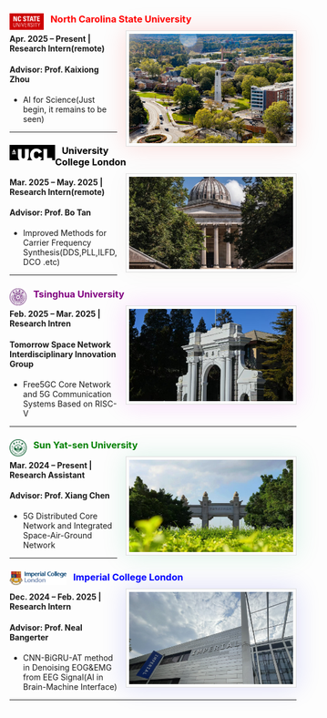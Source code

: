 ### <a href="https://ece.ncsu.edu/" target="_blank"><img src="./static/assets/img/NCSU.png"  alt="NCSU" align='left' width=60 ></a> $~~$  <span style="color: red;">**North Carolina State University**</span><img src="./static/assets/img/NC.png"  align='Right' style='width:288px;height:162px border-radius:3px; box-shadow:rgba(242, 18, 6, 0.15) 0 0 40px;background:#FBFBFB;border:1px solid #ddd;margin:10px auto;margin-left: 15px;padding:5px;'/>
**Apr. 2025 – Present | Research Intern(remote)** 
#### **Advisor: Prof. Kaixiong Zhou**
- AI for Science(Just begin, it remains to be seen)

---


### <a href="https://www.ucl.ac.uk/electronic-electrical-engineering/" target="_blank"><img src="./static/assets/img/ucl.png"  alt="UCL" align='left' width=80 /> </a> $~~$  <span style="color: black;">**University College London**</span><img src="./static/assets/img/inucl.png"  align='Right' style='width:288px;height:162px border-radius:3px; box-shadow:rgba(106, 72, 7, 0.04) 0 0 40px;background:#FBFBFB;border:1px solid #ddd;margin:10px auto;margin-left: 15px;padding:5px;'/>
**Mar. 2025 – May. 2025 | Research Intern(remote)** 
#### **Advisor: Prof. Bo Tan**
- Improved Methods for Carrier Frequency Synthesis(DDS,PLL,ILFD,DCO .etc)

---


### <img src="./static/assets/img/thu.png"  alt="thu" align='left' width=30 /> $~~$ <span style="color: purple;">**Tsinghua University**</span> <img src="./static/assets/img/inthu.png"  align='Right' style='width:288px;height:162px border-radius:3px; box-shadow:rgba(221, 20, 240, 0.15) 0 0 40px;background:#FBFBFB;border:1px solid #ddd;margin:10px auto;margin-left: 15px;padding:5px;'/>
**Feb. 2025 – Mar. 2025 | Research Intren**
#### **Tomorrow Space Network Interdisciplinary Innovation Group**
- Free5GC Core Network and 5G Communication Systems Based on RISC-V

---
### <img src="./static/assets/img/sysu_logo.png"  alt="sysu" align='left' width=30 /> $~~$ <span style="color: green;">**Sun Yat-sen University**</span>  <img src="./static/assets/img/ssysu.png"  align='Right' style='width:288px;height:162px border-radius:3px; box-shadow:rgba(5, 177, 105, 0.15) 0 0 40px;background:#FBFBFB;border:1px solid #ddd;margin:10px auto;margin-left: 15px;padding:5px;'/>
**Mar. 2024 – Present | Research Assistant**
#### **Advisor: Prof. Xiang Chen**
- 5G Distributed Core Network and Integrated Space-Air-Ground Network

---
### <img src="./static/assets/img/ic.png"  alt="ic" align='left' width=100 /> $~~$ <span style="color: blue;">**Imperial College London**</span>  <img src="./static/assets/img/inic.png"  align='Right' style='width:288px;height:162px border-radius:3px; box-shadow:rgba(22, 25, 227, 0.15) 0 0 40px;background:#FBFBFB;border:1px solid #ddd;margin:10px auto;margin-left: 15px;padding:5px;'/> 
**Dec. 2024 – Feb. 2025 | Research Intern**
#### **Advisor: Prof. Neal Bangerter**
- CNN-BiGRU-AT method in Denoising EOG&EMG from EEG Signal(AI in Brain-Machine Interface)

---